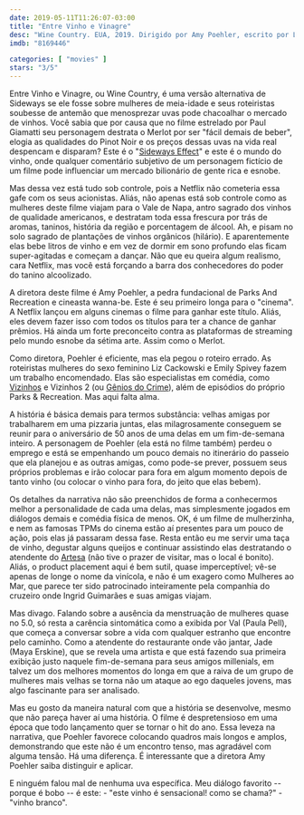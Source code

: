 ```yaml
---
date: 2019-05-11T11:26:07-03:00
title: "Entre Vinho e Vinagre"
desc: "Wine Country. EUA, 2019. Dirigido por Amy Poehler, escrito por Liz Cackowski, Emily Spivey, com Amy Poehler, Rachel Dratch, Ana Gasteyer, Maya Rudolph, Paula Pell, Emily Spivey, Jay Larson, Tina Fey e Maya Erskine."
imdb: "8169446"

categories: [ "movies" ]
stars: "3/5"
---
```

Entre Vinho e Vinagre, ou Wine Country, é uma versão alternativa de Sideways se ele fosse sobre mulheres de meia-idade e seus roteiristas soubesse de antemão que menosprezar uvas pode chacoalhar o mercado de vinhos. Você sabia que por causa que no filme estrelado por Paul Giamatti seu personagem destrata o Merlot por ser "fácil demais de beber", elogia as qualidades do Pinot Noir e os preços dessas uvas na vida real despencam e disparam? Este é o "[Sideways Effect](https://www.google.com/search?q=Sideways+Effect)" e este é o mundo do vinho, onde qualquer comentário subjetivo de um personagem fictício de um filme pode influenciar um mercado bilionário de gente rica e esnobe.

Mas dessa vez está tudo sob controle, pois a Netflix não cometeria essa gafe com os seus acionistas. Aliás, não apenas está sob controle como as mulheres deste filme viajam para o Vale de Napa, antro sagrado dos vinhos de qualidade americanos, e destratam toda essa frescura por trás de aromas, taninos, história da região e porcentagem de álcool. Ah, e pisam no solo sagrado de plantações de vinhos orgânicos (hilário). E aparentemente elas bebe litros de vinho e em vez de dormir em sono profundo elas ficam super-agitadas e começam a dançar. Não que eu queira algum realismo, cara Netflix, mas você está forçando a barra dos conhecedores do poder do tanino alcoolizado.

A diretora deste filme é Amy Poehler, a pedra fundacional de Parks And Recreation e cineasta wanna-be. Este é seu primeiro longa para o "cinema". A Netflix lançou em alguns cinemas o filme para ganhar este título. Aliás, eles devem fazer isso com todos os títulos para ter a chance de ganhar prêmios. Há ainda um forte preconceito contra as plataformas de streaming pelo mundo esnobe da sétima arte. Assim como o Merlot.

Como diretora, Poehler é eficiente, mas ela pegou o roteiro errado. As roteiristas mulheres do sexo feminino Liz Cackowski e Emily Spivey fazem um trabalho encomendado. Elas são especialistas em comédia, como [Vizinhos](/vizinhos) e Vizinhos 2 (ou [Gênios do Crime](/genios-do-crime)), além de episódios do próprio Parks & Recreation. Mas aqui falta alma.

A história é básica demais para termos substância: velhas amigas por trabalharem em uma pizzaria juntas, elas milagrosamente conseguem se reunir para o aniversário de 50 anos de uma delas em um fim-de-semana inteiro. A personagem de Poehler (ela está no filme também) perdeu o emprego e está se empenhando um pouco demais no itinerário do passeio que ela planejou e as outras amigas, como pode-se prever, possuem seus próprios problemas e irão colocar para fora em algum momento depois de tanto vinho (ou colocar o vinho para fora, do jeito que elas bebem).

Os detalhes da narrativa não são preenchidos de forma a conhecermos melhor a personalidade de cada uma delas, mas simplesmente jogados em diálogos demais e comédia física de menos. OK, é um filme de mulherzinha, e nem as famosas TPMs do cinema estão aí presentes para um pouco de ação, pois elas já passaram dessa fase. Resta então eu me servir uma taça de vinho, degustar alguns queijos e continuar assistindo elas destratando o atendente do [Artesa](https://www.artesawinery.com/) (não tive o prazer de visitar, mas o local é bonito). Aliás, o product placement aqui é bem sutil, quase imperceptível; vê-se apenas de longe o nome da vinícola, e não é um exagero como Mulheres ao Mar, que parece ter sido patrocinado inteiramente pela companhia do cruzeiro onde Ingrid Guimarães e suas amigas viajam.

Mas divago. Falando sobre a ausência da menstruação de mulheres quase no 5.0, só resta a carência sintomática como a exibida por Val (Paula Pell), que começa a conversar sobre a vida com qualquer estranho que encontre pelo caminho. Como a atendente do restaurante onde vão jantar, Jade (Maya Erskine), que se revela uma artista e que está fazendo sua primeira exibição justo naquele fim-de-semana para seus amigos millenials, em talvez um dos melhores momentos do longa em que a raiva de um grupo de mulheres mais velhas se torna não um ataque ao ego daqueles jovens, mas algo fascinante para ser analisado.

Mas eu gosto da maneira natural com que a história se desenvolve, mesmo que não pareça haver aí uma história. O filme é despretensioso em uma época que todo lançamento quer se tornar o hit do ano. Essa leveza na narrativa, que Poehler favorece colocando quadros mais longos e amplos, demonstrando que este não é um encontro tenso, mas agradável com alguma tensão. Há uma diferença. É interessante que a diretora Amy Poehler saiba distinguir e aplicar.

E ninguém falou mal de nenhuma uva específica. Meu diálogo favorito -- porque é bobo -- é este: - "este vinho é sensacional! como se chama?" - "vinho branco".
